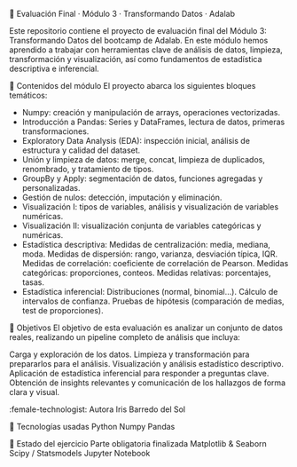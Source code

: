 🧠 Evaluación Final · Módulo 3 · Transformando Datos · Adalab

Este repositorio contiene el proyecto de evaluación final del Módulo 3: Transformando Datos del bootcamp de Adalab. En este módulo hemos aprendido a trabajar con herramientas clave de análisis de datos, limpieza, transformación y visualización, así como fundamentos de estadística descriptiva e inferencial.

🎯 Contenidos del módulo
El proyecto abarca los siguientes bloques temáticos:

- Numpy: creación y manipulación de arrays, operaciones vectorizadas.
- Introducción a Pandas: Series y DataFrames, lectura de datos, primeras transformaciones.
- Exploratory Data Analysis (EDA): inspección inicial, análisis de estructura y calidad del dataset.
- Unión y limpieza de datos: merge, concat, limpieza de duplicados, renombrado, y tratamiento de tipos.
- GroupBy y Apply: segmentación de datos, funciones agregadas y personalizadas.
- Gestión de nulos: detección, imputación y eliminación.
- Visualización I: tipos de variables, análisis y visualización de variables numéricas.
- Visualización II: visualización conjunta de variables categóricas y numéricas.
- Estadística descriptiva:
 Medidas de centralización: media, mediana, moda.
 Medidas de dispersión: rango, varianza, desviación típica, IQR.
 Medidas de correlación: coeficiente de correlación de Pearson.
 Medidas categóricas: proporciones, conteos.
 Medidas relativas: porcentajes, tasas.
- Estadística inferencial:
 Distribuciones (normal, binomial…).
 Cálculo de intervalos de confianza.
 Pruebas de hipótesis (comparación de medias, test de proporciones).

🎯 Objetivos
El objetivo de esta evaluación es analizar un conjunto de datos reales, realizando un pipeline completo de análisis que incluya:

Carga y exploración de los datos.
Limpieza y transformación para prepararlos para el análisis.
Visualización y análisis estadístico descriptivo.
Aplicación de estadística inferencial para responder a preguntas clave.
Obtención de insights relevantes y comunicación de los hallazgos de forma clara y visual.

:female-technologist: Autora
Iris Barredo del Sol

🔧 Tecnologías usadas
Python
Numpy
Pandas


:memo: Estado del ejercicio
Parte obligatoria finalizada 
Matplotlib & Seaborn
Scipy / Statsmodels
Jupyter Notebook
